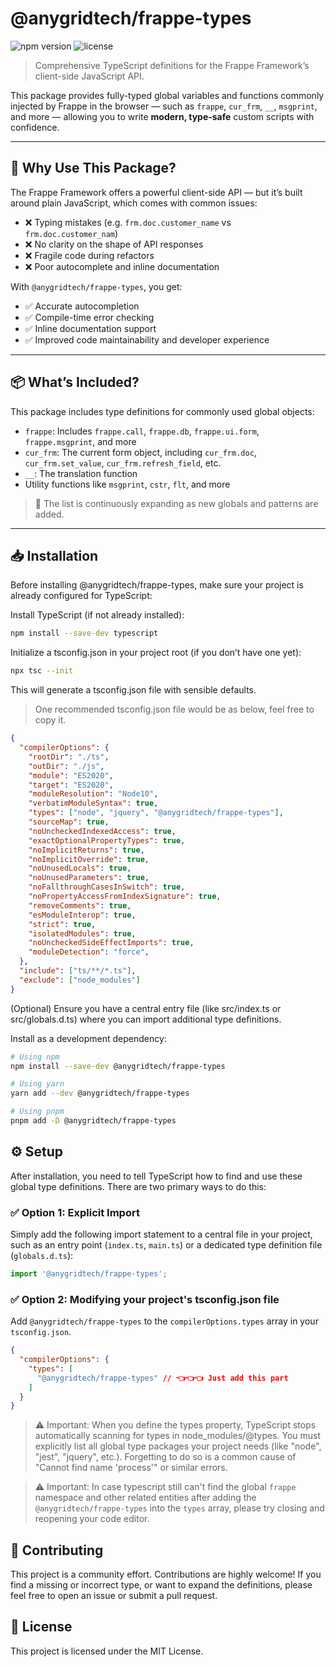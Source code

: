 # @anygridtech/frappe-types

![npm version](https://img.shields.io/npm/v/%40anygridtech%2Ffrappe-types.svg)
![license](https://img.shields.io/badge/License-MIT-blue.svg)

> Comprehensive TypeScript definitions for the Frappe Framework’s client-side JavaScript API.

This package provides fully-typed global variables and functions commonly injected by Frappe in the browser — such as `frappe`, `cur_frm`, `__`, `msgprint`, and more — allowing you to write **modern, type-safe** custom scripts with confidence.

---

## 🚀 Why Use This Package?

The Frappe Framework offers a powerful client-side API — but it’s built around plain JavaScript, which comes with common issues:

- ❌ Typing mistakes (e.g. `frm.doc.customer_name` vs `frm.doc.customer_nam`)
- ❌ No clarity on the shape of API responses
- ❌ Fragile code during refactors
- ❌ Poor autocomplete and inline documentation

With `@anygridtech/frappe-types`, you get:

- ✅ Accurate autocompletion  
- ✅ Compile-time error checking  
- ✅ Inline documentation support  
- ✅ Improved code maintainability and developer experience

---

## 📦 What’s Included?

This package includes type definitions for commonly used global objects:

- `frappe`: Includes `frappe.call`, `frappe.db`, `frappe.ui.form`, `frappe.msgprint`, and more
- `cur_frm`: The current form object, including `cur_frm.doc`, `cur_frm.set_value`, `cur_frm.refresh_field`, etc.
- `__`: The translation function
- Utility functions like `msgprint`, `cstr`, `flt`, and more

> 🧩 The list is continuously expanding as new globals and patterns are added.

---

## 📥 Installation

Before installing @anygridtech/frappe-types, make sure your project is already configured for TypeScript:

Install TypeScript (if not already installed):

```bash
npm install --save-dev typescript
```

Initialize a tsconfig.json in your project root (if you don’t have one yet):

```bash
npx tsc --init
```

This will generate a tsconfig.json file with sensible defaults. 
> One recommended tsconfig.json file would be as below, feel free to copy it.

```json
{
  "compilerOptions": {
    "rootDir": "./ts",
    "outDir": "./js",
    "module": "ES2020",
    "target": "ES2020",
    "moduleResolution": "Node10",
    "verbatimModuleSyntax": true,
    "types": ["node", "jquery", "@anygridtech/frappe-types"],
    "sourceMap": true,
    "noUncheckedIndexedAccess": true,
    "exactOptionalPropertyTypes": true,
    "noImplicitReturns": true,
    "noImplicitOverride": true,
    "noUnusedLocals": true,
    "noUnusedParameters": true,
    "noFallthroughCasesInSwitch": true,
    "noPropertyAccessFromIndexSignature": true,
    "removeComments": true,
    "esModuleInterop": true,
    "strict": true,
    "isolatedModules": true,
    "noUncheckedSideEffectImports": true,
    "moduleDetection": "force",
  },
  "include": ["ts/**/*.ts"],
  "exclude": ["node_modules"]
}
```


(Optional) Ensure you have a central entry file (like src/index.ts or src/globals.d.ts) where you can import additional type definitions.

Install as a development dependency:

```bash
# Using npm
npm install --save-dev @anygridtech/frappe-types

# Using yarn
yarn add --dev @anygridtech/frappe-types

# Using pnpm
pnpm add -D @anygridtech/frappe-types
```

## ⚙️ Setup

After installation, you need to tell TypeScript how to find and use these global type definitions. There are two primary ways to do this:

### ✅ Option 1: Explicit Import

Simply add the following import statement to a central file in your project, such as an entry point (`index.ts`, `main.ts`) or a dedicated type definition file (`globals.d.ts`):

```ts
import '@anygridtech/frappe-types';
```

### ✅ Option 2: Modifying your project's tsconfig.json file

Add `@anygridtech/frappe-types` to the `compilerOptions.types` array in your `tsconfig.json`.

```json
{
  "compilerOptions": {
    "types": [
      "@anygridtech/frappe-types" // 👈👈👈 Just add this part
    ]
  }
}
```

> ⚠️ Important: When you define the types property, TypeScript stops automatically scanning for types in node_modules/@types. You must explicitly list all global type packages your project needs (like "node", "jest", "jquery", etc.). Forgetting to do so is a common cause of "Cannot find name 'process'" or similar errors.

> ⚠️ Important: In case typescript still can't find the global `frappe` namespace and other related entities after adding the `@anygridtech/frappe-types` into the `types` array, please try closing and reopening your code editor.

## 🤝 Contributing

This project is a community effort. Contributions are highly welcome!
If you find a missing or incorrect type, or want to expand the definitions, please feel free to open an issue or submit a pull request.

## 📝 License

This project is licensed under the MIT License.
